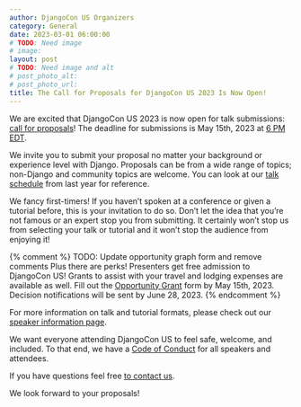 ```yaml
---
author: DjangoCon US Organizers
category: General
date: 2023-03-01 06:00:00
# TODO: Need image
# image: 
layout: post
# TODO: Need image and alt
# post_photo_alt:
# post_photo_url:
title: The Call for Proposals for DjangoCon US 2023 Is Now Open!
---
```


We are excited that DjangoCon US 2023 is now open for talk submissions: [call for proposals](https://pretalx.com/djangocon-2023/cfp)! The deadline for submissions is May 15th, 2023 at [6 PM EDT](https://time.is/0600PM_15_May_2023_in_Durham,_United_States?DjangoCon_US_CFP_Closes).

We invite you to submit your proposal no matter your background or experience level with Django. Proposals can be from a wide range of topics; non-Django and community topics are welcome. You can look at our [talk schedule](https://2023.djangocon.us/talks/) from last year for reference.

We fancy first-timers! If you haven’t spoken at a conference or given a tutorial before, this is your invitation to do so. Don’t let the idea that you’re not famous or an expert stop you from submitting. It certainly won’t stop us from selecting your talk or tutorial and it won’t stop the audience from enjoying it!

{% comment %}
TODO: Update opportunity graph form and remove comments
Plus there are perks! Presenters get free admission to DjangoCon US! Grants to assist with your travel and lodging expenses are available as well. Fill out the [Opportunity Grant](https://docs.google.com/forms/d/1yc1HqqcJwi669vxTTs1daJbTeiNYwqM2h3gIgqbpWVE/viewform) form by May 15th, 2023. Decision notifications will be sent by June 28, 2023.
{% endcomment %}

For more information on talk and tutorial formats, please check out our [speaker information page](https://2023.djangocon.us/speaking/).

We want everyone attending DjangoCon US to feel safe, welcome, and included. To that end, we have a [Code of Conduct](https://2023.djangocon.us/conduct/) for all speakers and attendees.

If you have questions feel free [to contact us](mailto:hello@djangocon.us).

We look forward to your proposals!
